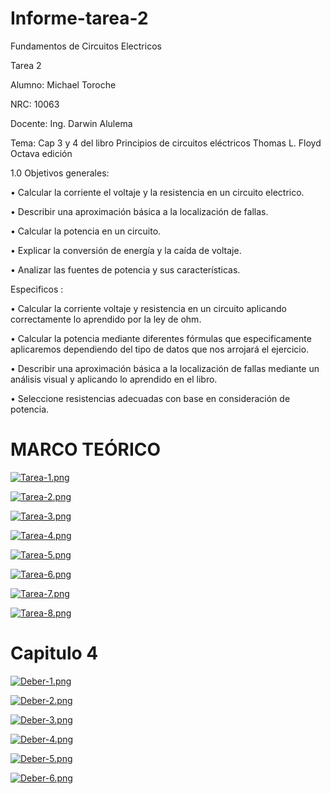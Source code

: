 # Informe-tarea-2
Fundamentos de Circuitos Electricos

Tarea 2

Alumno: Michael Toroche

NRC: 10063

Docente: Ing. Darwin Alulema

Tema: Cap 3 y 4 del libro Principios de circuitos eléctricos Thomas L. Floyd Octava edición

1.0 Objetivos
generales:

• Calcular la corriente el voltaje y la resistencia en un circuito electrico.

• Describir una aproximación básica a la localización de fallas.

• Calcular la potencia en un circuito.

• Explicar la conversión de energía y la caída de voltaje.

• Analizar las fuentes de potencia y sus características.

Especificos :

• Calcular la corriente voltaje y resistencia en un circuito aplicando correctamente lo aprendido por la ley de ohm.

• Calcular la potencia mediante diferentes fórmulas que especificamente aplicaremos dependiendo del tipo de datos que nos arrojará el ejercicio.

• Describir una aproximación básica a la localización de fallas mediante un análisis visual y aplicando lo aprendido en el libro.

• Seleccione resistencias adecuadas con base en consideración de potencia.

# MARCO TEÓRICO


[![Tarea-1.png](https://i.postimg.cc/kXS3qhQr/Tarea-1.png)](https://postimg.cc/VdzHFgZ4)

[![Tarea-2.png](https://i.postimg.cc/vBTkjPYN/Tarea-2.png)](https://postimg.cc/nj839GQ4)

[![Tarea-3.png](https://i.postimg.cc/bdc5ZpQ7/Tarea-3.png)](https://postimg.cc/bSggMXVg)

[![Tarea-4.png](https://i.postimg.cc/dtGs40ST/Tarea-4.png)](https://postimg.cc/kBXP57Cn)

[![Tarea-5.png](https://i.postimg.cc/jjSRx4qz/Tarea-5.png)](https://postimg.cc/dhpbndy1)

[![Tarea-6.png](https://i.postimg.cc/fTCFznVr/Tarea-6.png)](https://postimg.cc/xckg5Zyv)

[![Tarea-7.png](https://i.postimg.cc/Qx84n4fk/Tarea-7.png)](https://postimg.cc/V5hWJRQd)

[![Tarea-8.png](https://i.postimg.cc/nh53rHp0/Tarea-8.png)](https://postimg.cc/7533QrC2)

# Capitulo 4

[![Deber-1.png](https://i.postimg.cc/vmYm0FCt/Deber-1.png)](https://postimg.cc/LJWRs79J)

[![Deber-2.png](https://i.postimg.cc/nhkmFkJT/Deber-2.png)](https://postimg.cc/Jss0KjtB)

[![Deber-3.png](https://i.postimg.cc/6p97mvvZ/Deber-3.png)](https://postimg.cc/VdVLS54s)

[![Deber-4.png](https://i.postimg.cc/fTWD4j8M/Deber-4.png)](https://postimg.cc/rzHvxW6H)

[![Deber-5.png](https://i.postimg.cc/C1HTXzDZ/Deber-5.png)](https://postimg.cc/Vr6VbsK1)

[![Deber-6.png](https://i.postimg.cc/0j234ZP3/Deber-6.png)](https://postimg.cc/N9Sp96y7)
